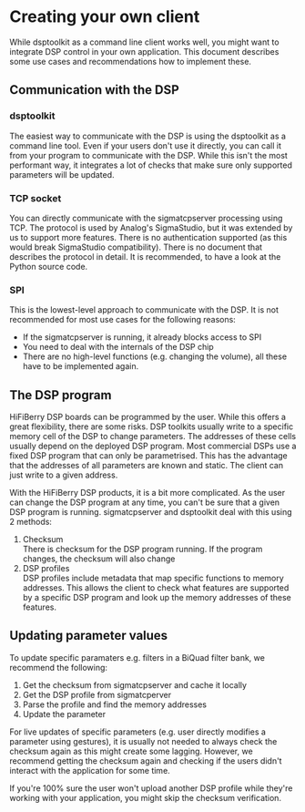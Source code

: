 # Creating your own client

While dsptoolkit as a command line client works well, you might want to integrate DSP control in your own application. This document describes some use cases and recommendations how to implement these.

## Communication with the DSP

### dsptoolkit

The easiest way to communicate with the DSP is using the dsptoolkit as a command line tool. Even if your users don't use it directly, you can call it from your program to communicate with the DSP. While this isn't the most performant way, it integrates a lot of checks that make sure only supported parameters will be updated.

### TCP socket

You can directly communicate with the sigmatcpserver processing using TCP. The protocol is used by Analog's SigmaStudio,
but it was extended by us to support more features.
There is no authentication supported (as this would break SigmaStudio compatibility).
There is no document that describes the protocol in detail. It is recommended, to have a look at the Python source code.

### SPI

This is the lowest-level approach to communicate with the DSP. It is not recommended for most use cases for the following reasons:

- If the sigmatcpserver is running, it already blocks access to SPI
- You need to deal with the internals of the DSP chip
- There are no high-level functions (e.g. changing the volume), all these have to be implemented again.

## The DSP program

HiFiBerry DSP boards can be programmed by the user. While this offers a great flexibility, there are some risks.
DSP toolkits usually write to a specific memory cell of the DSP to change parameters. The addresses of these cells usually
depend on the deployed DSP program. Most commercial DSPs use a fixed DSP program that can only be parametrised.
This has the advantage that the addresses of all parameters are known and static. The client can just write to a given address.

With the HiFiBerry DSP products, it is a bit more complicated. As the user can change the DSP program at any time, you can't
be sure that a given DSP program is running. sigmatcpserver and dsptoolkit deal with this using 2 methods:

1. Checksum  
   There is checksum for the DSP program running. If the program changes, the checksum will also change
2. DSP profiles  
   DSP profiles include metadata that map specific functions to memory addresses. This allows the client to check what features are supported by a specific DSP program and look up the memory addresses of these features.

## Updating parameter values

To update specific paramaters e.g. filters in a BiQuad filter bank, we recommend the following:

1. Get the checksum from sigmatcpserver and cache it locally
2. Get the DSP profile from sigmatcperver
3. Parse the profile and find the memory addresses
4. Update the parameter

For live updates of specific parameters (e.g. user directly modifies a parameter using gestures), it is usually not needed to always check the checksum again as this might create some lagging.
However, we recommend getting the checksum again and checking if the users didn't interact with the application for some time.

If you're 100% sure the user won't upload another DSP profile while they're working with your application, you might skip the checksum verification.
